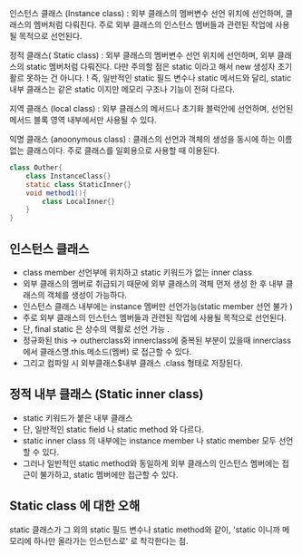 인스턴스 클래스 (Instance class) : 외부 클래스의 멤버변수 선언 위치에 선언하며, 클래스의 멤버처럼 다뤄진다. 
주로 외부 클래스의 인스턴스 멤버들과 관련된 작업에 사용될 목적으로 선언된다. 

정적 클래스( Static class) : 외부 클래스의 멤버변수 선언 위치에 선언하며, 외부 클래스의 static 멤버처럼 다뤄진다. 
다만 주의할 점은 static 이라고 해서 new 생성자 초기활르 못하는 건 아니다. ! 
즉, 일반적인 static 필드 변수나 static 메서드와 달리, static 내부 클래스는 같은 static 이지만 메모리 구조나 기능이 전혀 다르다. 

지역 클래스 (local class) : 외부 클래스의 메서드나 초기화 블럭안에 선언하며, 선언된 메서드 블록 영역 내부에서만 사용될 수 있다. 

익명 클래스 (anoonymous class) : 클래스의 선언과 객체의 생성을 동시에 하는 이름없는 클래스이다. 주로 클래스를 일회용으로 사용할 때 이용된다. 
```java
class Outher{
	class InstanceClass{}
	static class StaticInner{}
	void method1(){
		class LocalInner{}
	}
}
```

## 인스턴스 클래스 
- class member 선언부에 위치하고 static 키워드가 없는 inner class 
- 외부 클래스의 멤버로 취급되기 때문에 외부 클래스의 객체 먼저 생성 한 후 내부 클래스의 객체를 생성이 가능하다. 
- 인스턴스 클래스 내부에는 instance 멤버만 선언가능(static member 선언 불가 )
- 주로 외부 클래스의 인스턴스 멤버들과 관련된 작업에 사용될 목적으로 선언된다. 
- 단, final static 은 상수의 역활로 선언 가능 .
- 정규화된 this -> outherclass와 innerclass에 중복된 부분이 있을때 innerclass에서 클래스명.this.메소드(멤버) 로 접근할 수 있다.
- 그리고 컴파일 시 외부클래스$내부 클래스 .class 형태로 저장된다. 
  
## 정적 내부 클래스 (Static inner class)
- static 키워드가 붙은 내부 클래스  
- 단, 일반적인 static field 나 static method 와 다르다. 
- static inner class 의 내부에는 instance member 나 static member 모두 선언 할 수 있다. 
- 그러나 일반적인 static method와 동일하게 외부 클래스의 인스턴스 멤버에는 접근이 불가하고, static 멤버에만 접근할 수 있다. 

## Static class 에 대한 오해 

static 클래스가 그 외의 static 필드 변수나 static method와 같이, 'static 이니까 메모리에 하나만 올라가는 인스턴스로' 로 착각한다는 점.


